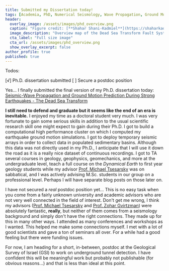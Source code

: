 ```yaml
---
title: Submitted my Dissertation today!
tags: [Academia, PhD, Numerical Seismology, Wave Propagation, Ground Motion, Earthquakes, BGU, GSI, DST]
header:
  overlay_image: /assets/images/phd_overview.png
  caption: "Figure credit: [**Shahar Shani-Kadmiel**](https://shaharkadmiel.github.io)"
  image_description: "Overview map of the Dead Sea Transform Fault System."
  cta_label: "Full size image"
  cta_url: /assets/images/phd_overview.png
  show_overlay_excerpt: false
author_profile: true
published: true
---
```


Todos:

[√] Ph.D. dissertation submitted
[ ] Secure a postdoc position

Yes... I finally submitted the final version of my Ph.D. dissertation today: [Seismic-Wave Propagation and Ground Motion Prediction During Strong Earthquakes - The Dead Sea Transform](https://www.researchgate.net/publication/299134542_Seismic-Wave_Propagation_and_Ground_Motion_Prediction_During_Strong_Earthquakes_-_The_Dead_Sea_Transform)

**I still need to defend and graduate but it seems like the end of an era is inevitable.** I enjoyed my time as a doctoral student very much. I was very fortunate to gain some serious skills in addition to the usual scientific research skill one might expect to gain during their Ph.D. I got to build a computational high performance cluster on which I computed my earthquake ground motion simulations. I got to deploy temporary seismic arrays in order to collect data in populated sedimentary basins. Although this data was not directly used in my Ph.D., I anticipate that I will use it down the road as it is a really nice dataset of continuous recordings. I got to TA several courses in geology, geophysics, geomechanics, and more at the undergraduate level, teach a full course on the *Dynamical Earth* to first year geology students while my advisor [Prof. Michael Tsesarsky](http://in.bgu.ac.il/en/engn/struct/Pages/staff/MichaelTsesarsky.aspx) was on sabbatical, and I was actively advising M.Sc. students in our group on a professional level. Perhaps I will have separate blog posts on those later on.

I have not secured a *real* postdoc position yet... This is no easy task when you come from a fairly unknown university and academic advisors who are not very well connected in the field of interest. Don't get me wrong, I think my advisors ([Prof. Michael Tsesarsky](http://in.bgu.ac.il/en/engn/struct/Pages/staff/MichaelTsesarsky.aspx) and [Prof. Zohar Gvirtzman](http://www.gsi.gov.il/eng/?CategoryID=28&ArticleID=505)) were absolutely fantastic, **really**, but neither of them comes from a seismology background and simply don't have the right connections. They made up for this in many other ways. I attended as many conferences and workshops as I wanted. This helped me make some connections myself. I met with a lot of good scientists and gave a ton of seminars all over. For a while had a good feeling but there were funding issues.

For now, I am heading for a short, in-between, postdoc at the Geological Survey of Israel (GSI) to work on underground tunnel detection. I have confident this will be meaningful work but probably not publishable (for obvious reasons...) and that is less than ideal at this point.